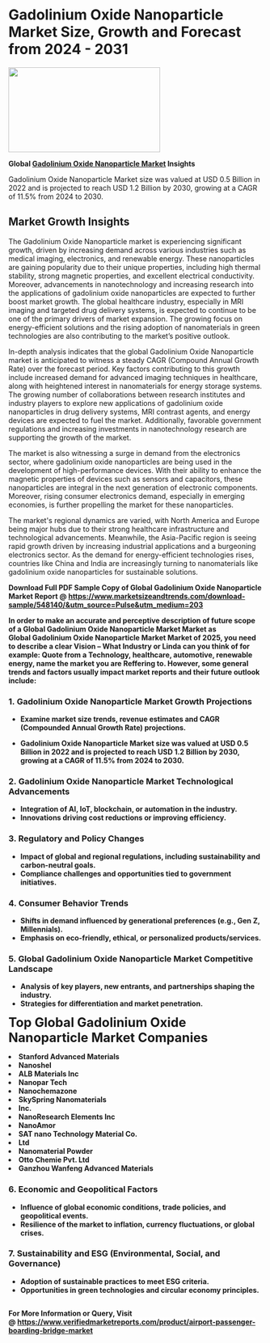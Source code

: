 <H1>Gadolinium Oxide Nanoparticle Market Size, Growth and Forecast from 2024 - 2031</H1><img class="aligncenter size-medium wp-image-584254" src="https://thirdeyenews.in/wp-content/uploads/2024/09/Global-Market-Research-300x168.jpeg" alt="" width="300" height="168" /><p><strong>Global&nbsp;<a href="https://www.marketsizeandtrends.com/download-sample/548140/&amp;utm_source=Pulse&amp;utm_medium=203">Gadolinium Oxide Nanoparticle Market</a> Insights</strong></p><p>Gadolinium Oxide Nanoparticle Market size was valued at USD 0.5 Billion in 2022 and is projected to reach USD 1.2 Billion by 2030, growing at a CAGR of 11.5% from 2024 to 2030.</p><p><h2>Market Growth Insights</h2> <p>The Gadolinium Oxide Nanoparticle market is experiencing significant growth, driven by increasing demand across various industries such as medical imaging, electronics, and renewable energy. These nanoparticles are gaining popularity due to their unique properties, including high thermal stability, strong magnetic properties, and excellent electrical conductivity. Moreover, advancements in nanotechnology and increasing research into the applications of gadolinium oxide nanoparticles are expected to further boost market growth. The global healthcare industry, especially in MRI imaging and targeted drug delivery systems, is expected to continue to be one of the primary drivers of market expansion. The growing focus on energy-efficient solutions and the rising adoption of nanomaterials in green technologies are also contributing to the market’s positive outlook.</p> <p><strong></strong></p> <p>In-depth analysis indicates that the global Gadolinium Oxide Nanoparticle market is anticipated to witness a steady CAGR (Compound Annual Growth Rate) over the forecast period. Key factors contributing to this growth include increased demand for advanced imaging techniques in healthcare, along with heightened interest in nanomaterials for energy storage systems. The growing number of collaborations between research institutes and industry players to explore new applications of gadolinium oxide nanoparticles in drug delivery systems, MRI contrast agents, and energy devices are expected to fuel the market. Additionally, favorable government regulations and increasing investments in nanotechnology research are supporting the growth of the market.</p> <p>The market is also witnessing a surge in demand from the electronics sector, where gadolinium oxide nanoparticles are being used in the development of high-performance devices. With their ability to enhance the magnetic properties of devices such as sensors and capacitors, these nanoparticles are integral in the next generation of electronic components. Moreover, rising consumer electronics demand, especially in emerging economies, is further propelling the market for these nanoparticles.</p> <p>The market's regional dynamics are varied, with North America and Europe being major hubs due to their strong healthcare infrastructure and technological advancements. Meanwhile, the Asia-Pacific region is seeing rapid growth driven by increasing industrial applications and a burgeoning electronics sector. As the demand for energy-efficient technologies rises, countries like China and India are increasingly turning to nanomaterials like gadolinium oxide nanoparticles for sustainable solutions.</p> <p><strong></p><p><span class=""><strong>Download Full PDF Sample Copy of Global Gadolinium Oxide Nanoparticle Market Report</strong> @ <a href="https://www.marketsizeandtrends.com/download-sample/548140/&amp;utm_source=Pulse&amp;utm_medium=203" target="_blank">https://www.marketsizeandtrends.com/download-sample/548140/&amp;utm_source=Pulse&amp;utm_medium=203</a></span></p><p>In order to make an accurate and perceptive description of future scope of a Global&nbsp;Gadolinium Oxide Nanoparticle Market Market as Global&nbsp;Gadolinium Oxide Nanoparticle Market Market of 2025, you need to describe a clear Vision &ndash; What Industry or Linda can you think of for example: Quote from a Technology, healthcare, automotive, renewable energy, name the market you are Reffering to. However, some general trends and factors usually impact market reports and their future outlook include:</p><h3>1.&nbsp;<strong>Gadolinium Oxide Nanoparticle Market Growth Projections</strong></h3><ul><li>Examine market size trends, revenue estimates and CAGR (Compounded Annual Growth Rate) projections.</li><li><p>Gadolinium Oxide Nanoparticle Market size was valued at USD 0.5 Billion in 2022 and is projected to reach USD 1.2 Billion by 2030, growing at a CAGR of 11.5% from 2024 to 2030.</p></li></ul><h3>2.&nbsp;<strong>Gadolinium Oxide Nanoparticle Market Technological Advancements</strong></h3><ul><li>Integration of AI, IoT, blockchain, or automation in the industry.</li><li>Innovations driving cost reductions or improving efficiency.</li></ul><h3>3.&nbsp;<strong>Regulatory and Policy Changes</strong></h3><ul><li>Impact of global and regional regulations, including sustainability and carbon-neutral goals.</li><li>Compliance challenges and opportunities tied to government initiatives.</li></ul><h3>4.&nbsp;<strong>Consumer Behavior Trends</strong></h3><ul><li>Shifts in demand influenced by generational preferences (e.g., Gen Z, Millennials).</li><li>Emphasis on eco-friendly, ethical, or personalized products/services.</li></ul><h3>5.&nbsp;<strong>Global Gadolinium Oxide Nanoparticle Market Competitive Landscape</strong></h3><ul><li>Analysis of key players, new entrants, and partnerships shaping the industry.</li><li>Strategies for differentiation and market penetration.</li></ul><p data-pm-slice="1 1 []"><span style="color: inherit; font-family: inherit; font-size: 25px;">Top Global Gadolinium Oxide Nanoparticle Market Companies</span></p><div class="" data-test-id=""><p><li>Stanford Advanced Materials</li><li> Nanoshel</li><li> ALB Materials Inc</li><li> Nanopar Tech</li><li> Nanochemazone</li><li> SkySpring Nanomaterials</li><li> Inc.</li><li> NanoResearch Elements Inc</li><li> NanoAmor</li><li> SAT nano Technology Material Co.</li><li> Ltd</li><li> Nanomaterial Powder</li><li> Otto Chemie Pvt. Ltd</li><li> Ganzhou Wanfeng Advanced Materials</li></p></div><h3>6.&nbsp;<strong>Economic and Geopolitical Factors</strong></h3><ul><li>Influence of global economic conditions, trade policies, and geopolitical events.</li><li>Resilience of the market to inflation, currency fluctuations, or global crises.</li></ul><h3>7.&nbsp;<strong>Sustainability and ESG (Environmental, Social, and Governance)</strong></h3><ul><li>Adoption of sustainable practices to meet ESG criteria.</li><li>Opportunities in green technologies and circular economy principles.</li></ul><h2><strong style="font-size: 14px;">For More Information or Query, Visit @&nbsp;</strong><a style="background-color: #ffffff; font-size: 14px;" href="https://www.marketsizeandtrends.com/report/gadolinium-oxide-nanoparticle-market/" target="_blank">https://www.verifiedmarketreports.com/product/airport-passenger-boarding-bridge-market</a></h2>
